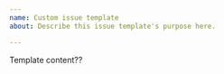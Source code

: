 ```yaml
---
name: Custom issue template
about: Describe this issue template's purpose here.

---
```


Template content??
